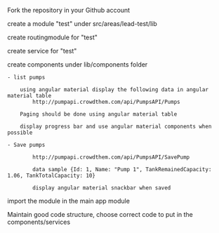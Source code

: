 Fork the repository in your Github account

create a module "test" under  src/areas/lead-test/lib

create routingmodule for "test"

create service for "test"

create components under lib/components folder

    - list pumps

        using angular material display the following data in angular material table 
            http://pumpapi.crowdthem.com/api/PumpsAPI/Pumps

        Paging should be done using angular material table

        display progress bar and use angular material components when possible

    - Save pumps

            http://pumpapi.crowdthem.com/api/PumpsAPI/SavePump

            data sample {Id: 1, Name: "Pump 1", TankRemainedCapacity: 1.06, TankTotalCapacity: 10}

            display angular material snackbar when saved

import the module in the main app module

Maintain good code structure, choose correct code to put in the components/services


